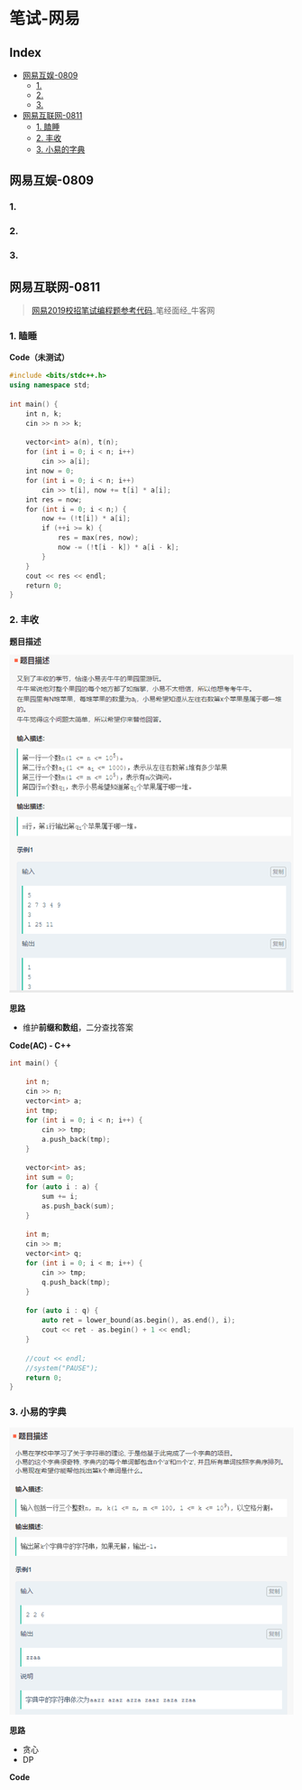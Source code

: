 笔试-网易
===

Index
---
<!-- TOC -->

- [网易互娱-0809](#网易互娱-0809)
  - [1.](#1)
  - [2.](#2)
  - [3.](#3)
- [网易互联网-0811](#网易互联网-0811)
  - [1. 瞌睡](#1-瞌睡)
  - [2. 丰收](#2-丰收)
  - [3. 小易的字典](#3-小易的字典)

<!-- /TOC -->


## 网易互娱-0809

### 1. 

### 2.

### 3.


## 网易互联网-0811
> [网易2019校招笔试编程题参考代码](https://www.nowcoder.com/discuss/92989)_笔经面经_牛客网 
### 1. 瞌睡

**Code（未测试）**
```C++
#include <bits/stdc++.h>
using namespace std;
 
int main() {
    int n, k;
    cin >> n >> k;
    
    vector<int> a(n), t(n);
    for (int i = 0; i < n; i++)
        cin >> a[i];
    int now = 0;
    for (int i = 0; i < n; i++)
        cin >> t[i], now += t[i] * a[i];
    int res = now;
    for (int i = 0; i < n;) {
        now += (!t[i]) * a[i];
        if (++i >= k) {
            res = max(res, now);
            now -= (!t[i - k]) * a[i - k];
        }
    }
    cout << res << endl;
    return 0;
}
```

### 2. 丰收
**题目描述**
  <div align="center"><img src="../assets/TIM图片20180811181406.png" height="" /></div>

**思路**
- 维护**前缀和数组**，二分查找答案

**Code(AC) - C++**
```C++
int main() {

    int n;
    cin >> n;
    vector<int> a;
    int tmp;
    for (int i = 0; i < n; i++) {
        cin >> tmp;
        a.push_back(tmp);
    }

    vector<int> as;
    int sum = 0;
    for (auto i : a) {
        sum += i;
        as.push_back(sum);
    }

    int m;
    cin >> m;
    vector<int> q;
    for (int i = 0; i < m; i++) {
        cin >> tmp;
        q.push_back(tmp);
    }

    for (auto i : q) {
        auto ret = lower_bound(as.begin(), as.end(), i);
        cout << ret - as.begin() + 1 << endl;
    }

    //cout << endl;
    //system("PAUSE");
    return 0;
}
```

### 3. 小易的字典
  <div align="center"><img src="../assets/TIM图片20180811182142.png" height="" /></div>

**思路**
- 贪心
- DP

**Code**
```C++
```